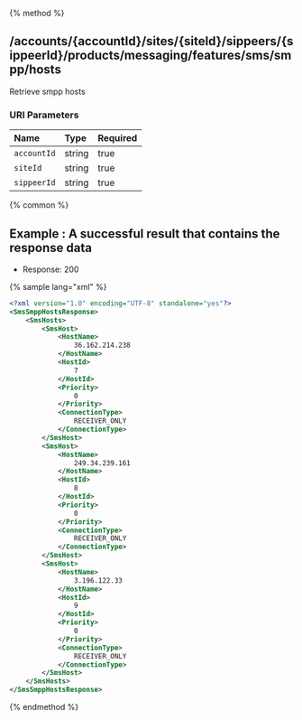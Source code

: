{% method %}
## /accounts/{accountId}/sites/{siteId}/sippeers/{sippeerId}/products/messaging/features/sms/smpp/hosts

Retrieve smpp hosts



### URI Parameters
| Name | Type | Required |
|:-----|:-----|:---------|
| `accountId` | string | true |
| `siteId` | string | true |
| `sippeerId` | string | true |






{% common %}


## Example : A successful result that contains the response data

* Response: 200

{% sample lang="xml" %}

```xml
<?xml version="1.0" encoding="UTF-8" standalone="yes"?>
<SmsSmppHostsResponse>
    <SmsHosts>
        <SmsHost>
            <HostName>
                36.162.214.238
            </HostName>
            <HostId>
                7
            </HostId>
            <Priority>
                0
            </Priority>
            <ConnectionType>
                RECEIVER_ONLY
            </ConnectionType>
        </SmsHost>
        <SmsHost>
            <HostName>
                249.34.239.161
            </HostName>
            <HostId>
                8
            </HostId>
            <Priority>
                0
            </Priority>
            <ConnectionType>
                RECEIVER_ONLY
            </ConnectionType>
        </SmsHost>
        <SmsHost>
            <HostName>
                3.196.122.33
            </HostName>
            <HostId>
                9
            </HostId>
            <Priority>
                0
            </Priority>
            <ConnectionType>
                RECEIVER_ONLY
            </ConnectionType>
        </SmsHost>
    </SmsHosts>
</SmsSmppHostsResponse>
```


{% endmethod %}